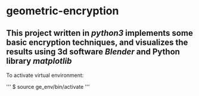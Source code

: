 # geometric-encryption 
## This project written in ***python3*** implements some basic encryption techniques, and visualizes the results using 3d software ***Blender*** and Python library ***matplotlib***

To activate virtual environment: 

'''
$ source ge_env/bin/activate
'''
